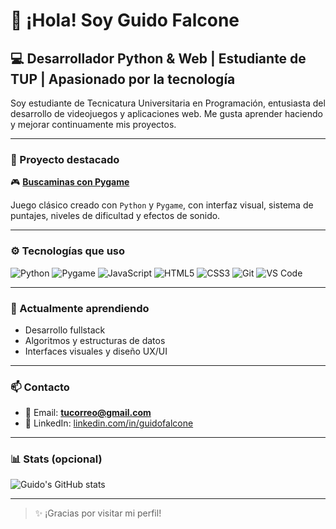 # 👋 ¡Hola! Soy Guido Falcone

## 💻 Desarrollador Python & Web | Estudiante de TUP | Apasionado por la tecnología

Soy estudiante de Tecnicatura Universitaria en Programación, entusiasta del desarrollo de videojuegos y aplicaciones web. Me gusta aprender haciendo y mejorar continuamente mis proyectos.

---

### 🔭 Proyecto destacado
🎮 **[Buscaminas con Pygame](https://github.com/Guid0f/PYGAME)**

Juego clásico creado con `Python` y `Pygame`, con interfaz visual, sistema de puntajes, niveles de dificultad y efectos de sonido.

---

### ⚙️ Tecnologías que uso

![Python](https://img.shields.io/badge/-Python-333333?style=flat&logo=python)
![Pygame](https://img.shields.io/badge/-Pygame-333333?style=flat&logo=pygame)
![JavaScript](https://img.shields.io/badge/-JavaScript-333333?style=flat&logo=javascript)
![HTML5](https://img.shields.io/badge/-HTML5-333333?style=flat&logo=html5)
![CSS3](https://img.shields.io/badge/-CSS3-333333?style=flat&logo=css3)
![Git](https://img.shields.io/badge/-Git-333333?style=flat&logo=git)
![VS Code](https://img.shields.io/badge/-VSCode-333333?style=flat&logo=visualstudiocode)

---

### 🌱 Actualmente aprendiendo
- Desarrollo fullstack
- Algoritmos y estructuras de datos
- Interfaces visuales y diseño UX/UI

---

### 📫 Contacto

- 📧 Email: **tucorreo@gmail.com**
- 💼 LinkedIn: [linkedin.com/in/guidofalcone](https://linkedin.com/in/guidofalcone)

---

### 📊 Stats (opcional)

![Guido's GitHub stats](https://github-readme-stats.vercel.app/api?username=GuidoFalcone&show_icons=true&theme=tokyonight)

---

> ✨ ¡Gracias por visitar mi perfil!
